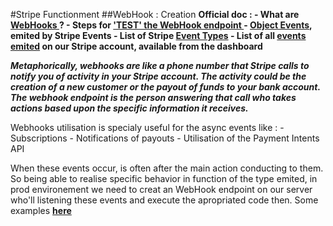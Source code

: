 #Stripe Functionment
##WebHook : Creation
**Official doc :
    - What are [WebHooks ](https://stripe.com/docs/webhooks#what-are-webhooks) ?
    - Steps for ['TEST' the WebHook endpoint ](https://stripe.com/docs/webhooks/test)
    - [Object Events](https://stripe.com/docs/api/events), emited by Stripe Events
    - List of Stripe [Event Types](https://stripe.com/docs/api/events/types)
    - List of all [events emited](https://dashboard.stripe.com/test/events) on our Stripe account, available from the dashboard**

***Metaphorically, webhooks are like a phone number that Stripe calls to notify you of activity in your Stripe account. The activity could be the creation of a new customer or the payout of funds to your bank account. The webhook endpoint is the person answering that call who takes actions based upon the specific information it receives.***

Webhooks utilisation is specialy useful for the async events like : 
    - Subscriptions
    - Notifications of payouts
    - Utilisation of the Payment Intents API

When these events occur, is often after the main action conducting to them.
So being able to realise specific behavior in function of the type emited, in prod environement we need to creat an WebHook endpoint on our server who'll listening these events and execute the apropriated code then.
Some examples **[here](https://stripe.com/docs/webhooks#when-to-use-webhooks)**


